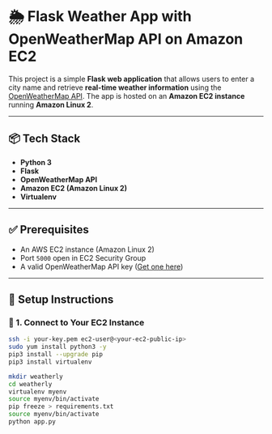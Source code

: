 # 🌦️ Flask Weather App with OpenWeatherMap API on Amazon EC2

This project is a simple **Flask web application** that allows users to enter a city name and retrieve **real-time weather information** using the [OpenWeatherMap API](https://openweathermap.org/). The app is hosted on an **Amazon EC2 instance** running **Amazon Linux 2**.

---

## 📦 Tech Stack

- **Python 3**
- **Flask**
- **OpenWeatherMap API**
- **Amazon EC2 (Amazon Linux 2)**
- **Virtualenv**

---

## ✅ Prerequisites

- An AWS EC2 instance (Amazon Linux 2)
- Port `5000` open in EC2 Security Group
- A valid OpenWeatherMap API key ([Get one here](https://openweathermap.org/api))

---

## 🚀 Setup Instructions

### 🔹 1. Connect to Your EC2 Instance
```bash
ssh -i your-key.pem ec2-user@<your-ec2-public-ip>
sudo yum install python3 -y
pip3 install --upgrade pip
pip3 install virtualenv

mkdir weatherly
cd weatherly
virtualenv myenv
source myenv/bin/activate
pip freeze > requirements.txt
source myenv/bin/activate
python app.py

